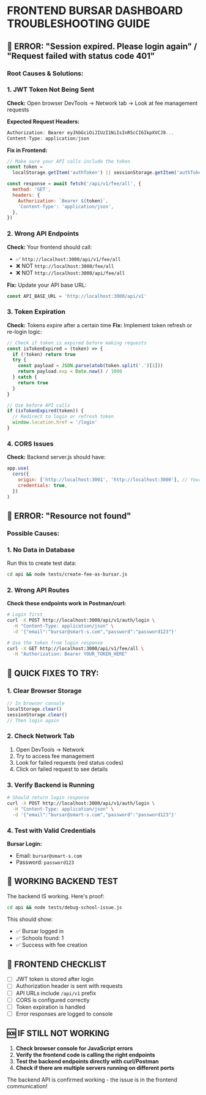 # FRONTEND BURSAR DASHBOARD TROUBLESHOOTING GUIDE

## 🚨 ERROR: "Session expired. Please login again" / "Request failed with status code 401"

### Root Causes & Solutions:

### 1. **JWT Token Not Being Sent**

**Check:** Open browser DevTools → Network tab → Look at fee management requests

**Expected Request Headers:**

```javascript
Authorization: Bearer eyJhbGciOiJIUzI1NiIsInR5cCI6IkpXVCJ9...
Content-Type: application/json
```

**Fix in Frontend:**

```javascript
// Make sure your API calls include the token
const token =
  localStorage.getItem('authToken') || sessionStorage.getItem('authToken')

const response = await fetch('/api/v1/fee/all', {
  method: 'GET',
  headers: {
    Authorization: `Bearer ${token}`,
    'Content-Type': 'application/json',
  },
})
```

### 2. **Wrong API Endpoints**

**Check:** Your frontend should call:

- ✅ `http://localhost:3000/api/v1/fee/all`
- ❌ NOT `http://localhost:3000/fee/all`
- ❌ NOT `http://localhost:3000/api/fee/all`

**Fix:** Update your API base URL:

```javascript
const API_BASE_URL = 'http://localhost:3000/api/v1'
```

### 3. **Token Expiration**

**Check:** Tokens expire after a certain time
**Fix:** Implement token refresh or re-login logic:

```javascript
// Check if token is expired before making requests
const isTokenExpired = (token) => {
  if (!token) return true
  try {
    const payload = JSON.parse(atob(token.split('.')[1]))
    return payload.exp < Date.now() / 1000
  } catch {
    return true
  }
}

// Use before API calls
if (isTokenExpired(token)) {
  // Redirect to login or refresh token
  window.location.href = '/login'
}
```

### 4. **CORS Issues**

**Check:** Backend server.js should have:

```javascript
app.use(
  cors({
    origin: ['http://localhost:3001', 'http://localhost:3000'], // Your frontend URL
    credentials: true,
  })
)
```

## 🚨 ERROR: "Resource not found"

### Possible Causes:

### 1. **No Data in Database**

Run this to create test data:

```bash
cd api && node tests/create-fee-as-bursar.js
```

### 2. **Wrong API Routes**

**Check these endpoints work in Postman/curl:**

```bash
# Login first
curl -X POST http://localhost:3000/api/v1/auth/login \
  -H "Content-Type: application/json" \
  -d '{"email":"bursar@smart-s.com","password":"password123"}'

# Use the token from login response
curl -X GET http://localhost:3000/api/v1/fee/all \
  -H "Authorization: Bearer YOUR_TOKEN_HERE"
```

## 🔧 QUICK FIXES TO TRY:

### 1. **Clear Browser Storage**

```javascript
// In browser console
localStorage.clear()
sessionStorage.clear()
// Then login again
```

### 2. **Check Network Tab**

1. Open DevTools → Network
2. Try to access fee management
3. Look for failed requests (red status codes)
4. Click on failed request to see details

### 3. **Verify Backend is Running**

```bash
# Should return login response
curl -X POST http://localhost:3000/api/v1/auth/login \
  -H "Content-Type: application/json" \
  -d '{"email":"bursar@smart-s.com","password":"password123"}'
```

### 4. **Test with Valid Credentials**

**Bursar Login:**

- Email: `bursar@smart-s.com`
- Password: `password123`

## 🧪 WORKING BACKEND TEST

The backend IS working. Here's proof:

```bash
cd api && node tests/debug-school-issue.js
```

This should show:

- ✅ Bursar logged in
- ✅ Schools found: 1
- ✅ Success with fee creation

## 📝 FRONTEND CHECKLIST

- [ ] JWT token is stored after login
- [ ] Authorization header is sent with requests
- [ ] API URLs include `/api/v1` prefix
- [ ] CORS is configured correctly
- [ ] Token expiration is handled
- [ ] Error responses are logged to console

## 🆘 IF STILL NOT WORKING

1. **Check browser console for JavaScript errors**
2. **Verify the frontend code is calling the right endpoints**
3. **Test the backend endpoints directly with curl/Postman**
4. **Check if there are multiple servers running on different ports**

The backend API is confirmed working - the issue is in the frontend communication!
